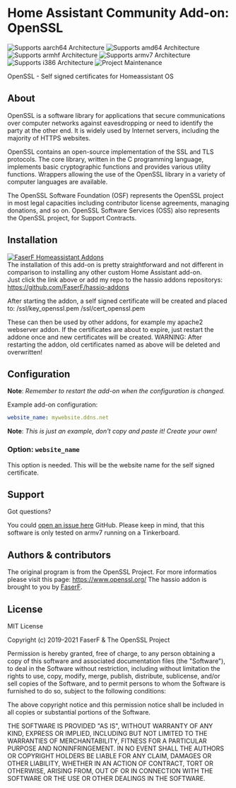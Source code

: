 # Home Assistant Community Add-on: OpenSSL
![Supports aarch64 Architecture][aarch64-shield] ![Supports amd64 Architecture][amd64-shield] ![Supports armhf Architecture][armhf-shield] ![Supports armv7 Architecture][armv7-shield] ![Supports i386 Architecture][i386-shield]
![Project Maintenance][maintenance-shield]

OpenSSL - Self signed certificates for Homeassistant OS

## About

OpenSSL is a software library for applications that secure communications over computer networks against eavesdropping or need to identify the party at the other end. It is widely used by Internet servers, including the majority of HTTPS websites.

OpenSSL contains an open-source implementation of the SSL and TLS protocols. The core library, written in the C programming language, implements basic cryptographic functions and provides various utility functions. Wrappers allowing the use of the OpenSSL library in a variety of computer languages are available.

The OpenSSL Software Foundation (OSF) represents the OpenSSL project in most legal capacities including contributor license agreements, managing donations, and so on. OpenSSL Software Services (OSS) also represents the OpenSSL project, for Support Contracts.

## Installation

[![FaserF Homeassistant Addons](https://my.home-assistant.io/badges/supervisor_add_addon_repository.svg)](https://my.home-assistant.io/redirect/supervisor_add_addon_repository/?repository_url=https%3A%2F%2Fgithub.com%2FFaserF%2Fhassio-addons)
<br />
The installation of this add-on is pretty straightforward and not different in comparison to installing any other custom Home Assistant add-on.<br />
Just click the link above or add my repo to the hassio addons repositorys: <https://github.com/FaserF/hassio-addons>

After starting the addon, a self signed certificate will be created and placed to:
/ssl/key_openssl.pem
/ssl/cert_openssl.pem

These can then be used by other addons, for example my apache2 webserver addon.
If the certificates are about to expire, just restart the addone once and new certificates will be created.
WARNING: After restarting the addon, old certificates named as above will be deleted and overwritten!

## Configuration

**Note**: _Remember to restart the add-on when the configuration is changed._

Example add-on configuration:

```yaml
website_name: mywebsite.ddns.net
```

**Note**: _This is just an example, don't copy and paste it! Create your own!_

### Option: `website_name`

This option is needed. This will be the website name for the self signed certificate.

## Support

Got questions?

You could [open an issue here][issue] GitHub.
Please keep in mind, that this software is only tested on armv7 running on a Tinkerboard.

## Authors & contributors

The original program is from the OpenSSL Project. For more informatios please visit this page: <https://www.openssl.org/>
The hassio addon is brought to you by [FaserF].

## License

MIT License

Copyright (c) 2019-2021 FaserF & The OpenSSL Project

Permission is hereby granted, free of charge, to any person obtaining a copy
of this software and associated documentation files (the "Software"), to deal
in the Software without restriction, including without limitation the rights
to use, copy, modify, merge, publish, distribute, sublicense, and/or sell
copies of the Software, and to permit persons to whom the Software is
furnished to do so, subject to the following conditions:

The above copyright notice and this permission notice shall be included in all
copies or substantial portions of the Software.

THE SOFTWARE IS PROVIDED "AS IS", WITHOUT WARRANTY OF ANY KIND, EXPRESS OR
IMPLIED, INCLUDING BUT NOT LIMITED TO THE WARRANTIES OF MERCHANTABILITY,
FITNESS FOR A PARTICULAR PURPOSE AND NONINFRINGEMENT. IN NO EVENT SHALL THE
AUTHORS OR COPYRIGHT HOLDERS BE LIABLE FOR ANY CLAIM, DAMAGES OR OTHER
LIABILITY, WHETHER IN AN ACTION OF CONTRACT, TORT OR OTHERWISE, ARISING FROM,
OUT OF OR IN CONNECTION WITH THE SOFTWARE OR THE USE OR OTHER DEALINGS IN THE
SOFTWARE.

[aarch64-shield]: https://img.shields.io/badge/aarch64-yes-green.svg
[amd64-shield]: https://img.shields.io/badge/amd64-yes-green.svg
[armhf-shield]: https://img.shields.io/badge/armhf-yes-green.svg
[armv7-shield]: https://img.shields.io/badge/armv7-yes-green.svg
[FaserF]: https://github.com/FaserF/
[i386-shield]: https://img.shields.io/badge/i386-yes-green.svg
[issue]: https://github.com/FaserF/hassio-addons/issues
[maintenance-shield]: https://img.shields.io/maintenance/yes/2024.svg
